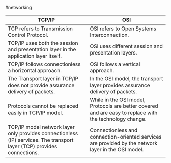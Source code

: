 #networking 

| ****TCP/IP****                                                                                                         | ****OSI****                                                                                              |
| ---------------------------------------------------------------------------------------------------------------------- | -------------------------------------------------------------------------------------------------------- |
| TCP refers to Transmission Control Protocol.                                                                           | OSI refers to Open Systems Interconnection.                                                              |
| TCP/IP uses both the session and presentation layer in the application layer itself.                                   | OSI uses different session and presentation layers.                                                      |
| TCP/IP follows connectionless a horizontal approach.                                                                   | OSI follows a vertical approach.                                                                         |
| The Transport layer in TCP/IP does not provide assurance delivery of packets.                                          | In the OSI model, the transport layer provides assurance delivery of packets.                            |
| Protocols cannot be replaced easily in TCP/IP model.                                                                   | While in the OSI model, Protocols are better covered and are easy to replace with the technology change. |
| TCP/IP model network layer only provides connectionless (IP) services. The transport layer (TCP) provides connections. | Connectionless and connection-oriented services are provided by the network layer in the OSI model.      |
